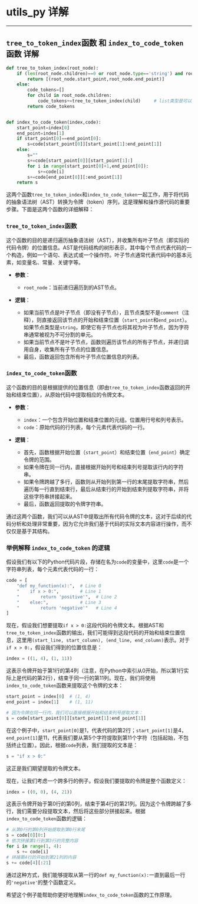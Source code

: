 # utils_py 详解
---


## `tree_to_token_index`函数 和 `index_to_code_token` 函数 详解

```python
def tree_to_token_index(root_node):
    if (len(root_node.children)==0 or root_node.type=='string') and root_node.type!='comment':
        return [(root_node.start_point,root_node.end_point)]
    else:
        code_tokens=[]
        for child in root_node.children:
            code_tokens+=tree_to_token_index(child)     # list类型是可以直接相加的
        return code_tokens


def index_to_code_token(index,code):
    start_point=index[0]
    end_point=index[1]
    if start_point[0]==end_point[0]:
        s=code[start_point[0]][start_point[1]:end_point[1]]
    else:
        s=""
        s+=code[start_point[0]][start_point[1]:]
        for i in range(start_point[0]+1,end_point[0]):
            s+=code[i]
        s+=code[end_point[0]][:end_point[1]]   
    return s
```

这两个函数`tree_to_token_index`和`index_to_code_token`一起工作，用于将代码的抽象语法树（AST）转换为令牌（token）序列，这是理解和操作源代码的重要步骤。下面是这两个函数的详细解释：

### `tree_to_token_index`函数

这个函数的目的是递归遍历抽象语法树（AST），并收集所有叶子节点（即实际的代码令牌）的位置信息。AST是代码结构的树形表示，其中每个节点代表代码的一个构造，例如一个语句、表达式或一个操作符。叶子节点通常代表代码中的基本元素，如变量名、常量、关键字等。

- **参数**：
  - `root_node`：当前递归遍历到的AST节点。

- **逻辑**：
  - 如果当前节点是叶子节点（即没有子节点），且节点类型不是`comment`（注释），则直接返回该节点的开始和结束位置（`start_point`和`end_point`）。如果节点类型是`string`，即使它有子节点也将其视为叶子节点，因为字符串通常被视为不可分割的单元。
  - 如果当前节点不是叶子节点，函数则遍历该节点的所有子节点，并递归调用自身，收集所有子节点的位置信息。
  - 最后，函数返回包含所有叶子节点位置信息的列表。

### `index_to_code_token`函数

这个函数的目的是根据提供的位置信息（即由`tree_to_token_index`函数返回的开始和结束位置），从原始代码中提取相应的令牌文本。

- **参数**：
  - `index`：一个包含开始位置和结束位置的元组。位置用行号和列号表示。
  - `code`：原始代码的行列表，每个元素代表代码的一行。

- **逻辑**：
  - 首先，函数根据开始位置（`start_point`）和结束位置（`end_point`）确定令牌的范围。
  - 如果令牌在同一行内，直接根据开始列号和结束列号提取该行内的字符串。
  - 如果令牌跨越了多行，函数则从开始列到第一行的末尾提取字符串，然后遍历每一行直到结束行，最后从结束行的开始到结束列提取字符串，并将这些字符串拼接起来。
  - 最后，函数返回提取的令牌字符串。

通过这两个函数，我们可以从AST中提取出所有代码令牌的文本，这对于后续的代码分析和处理非常重要，因为它允许我们基于代码的实际文本内容进行操作，而不仅仅是基于其结构。


### 举例解释 `index_to_code_token` 的逻辑

假设我们有以下的Python代码片段，存储在名为`code`的变量中，这里`code`是一个字符串列表，每个元素代表代码的一行：

```python
code = [
    "def my_function(x):",  # Line 0
    "    if x > 0:",        # Line 1
    "        return 'positive'",  # Line 2
    "    else:",            # Line 3
    "        return 'negative'"   # Line 4
]
```

现在，假设我们想要提取`if x > 0:`这段代码的令牌文本。根据AST和`tree_to_token_index`函数的输出，我们可能得到这段代码的开始和结束位置信息，这里用`(start_line, start_column), (end_line, end_column)`表示。对于`if x > 0:`，假设我们得到的位置信息是：

```python
index = ((1, 4), (1, 11))
```

这表示令牌开始于第1行的第4列（注意，在Python中索引从0开始，所以第1行实际上是代码的第2行），结束于同一行的第11列。现在，我们将使用`index_to_code_token`函数来提取这个令牌的文本：

```python
start_point = index[0]  # (1, 4)
end_point = index[1]    # (1, 11)

# 因为令牌在同一行内，我们可以直接根据开始和结束列号提取文本：
s = code[start_point[0]][start_point[1]:end_point[1]]
```

在这个例子中，`start_point[0]`是1，代表代码的第2行；`start_point[1]`是4，`end_point[1]`是11，代表我们要从第5个字符提取到第11个字符（包括起始，不包括终止位置）。因此，根据`code`列表，我们提取的文本是：

```python
s = "if x > 0:"
```

这正是我们期望提取的令牌文本。

现在，让我们考虑一个跨多行的例子。假设我们要提取的令牌是整个函数定义：

```python
index = ((0, 0), (4, 21))
```

这表示令牌开始于第0行的第0列，结束于第4行的第21列。因为这个令牌跨越了多行，我们需要分段提取文本，然后将这些部分拼接起来。根据`index_to_code_token`函数的逻辑：

```python
# 从第0行的第0列开始提取到第0行末尾
s = code[0][0:]  
# 依次拼接第1行到第3行的完整内容
for i in range(1, 4):
    s += code[i]
# 拼接第4行的开始到第21列的内容
s += code[4][:21]
```

通过这种方式，我们能够提取从第一行的`def my_function(x):`一直到最后一行的`'negative'`的整个函数定义。

希望这个例子能帮助你更好地理解`index_to_code_token`函数的工作原理。